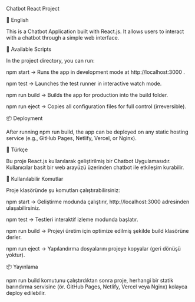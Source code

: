 Chatbot React Project

📝 English

This is a Chatbot Application built with React.js.
It allows users to interact with a chatbot through a simple web interface.

🚀 Available Scripts

In the project directory, you can run:

npm start → Runs the app in development mode at http://localhost:3000
.

npm test → Launches the test runner in interactive watch mode.

npm run build → Builds the app for production into the build folder.

npm run eject → Copies all configuration files for full control (irreversible).

📦 Deployment

After running npm run build, the app can be deployed on any static hosting service (e.g., GitHub Pages, Netlify, Vercel, or Nginx).

📝 Türkçe

Bu proje React.js kullanılarak geliştirilmiş bir Chatbot Uygulamasıdır.
Kullanıcılar basit bir web arayüzü üzerinden chatbot ile etkileşim kurabilir.

🚀 Kullanılabilir Komutlar

Proje klasöründe şu komutları çalıştırabilirsiniz:

npm start → Geliştirme modunda çalıştırır, http://localhost:3000
 adresinden ulaşabilirsiniz.

npm test → Testleri interaktif izleme modunda başlatır.

npm run build → Projeyi üretim için optimize edilmiş şekilde build klasörüne derler.

npm run eject → Yapılandırma dosyalarını projeye kopyalar (geri dönüşü yoktur).

📦 Yayınlama

npm run build komutunu çalıştırdıktan sonra proje, herhangi bir statik barındırma servisine (ör. GitHub Pages, Netlify, Vercel veya Nginx) kolayca deploy edilebilir.




